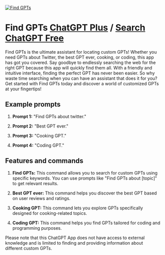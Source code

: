 
[![Find GPTs](https://files.oaiusercontent.com/file-WyR90e8QwvsTeEA0O8j5YOIG?se=2123-10-18T21%3A27%3A14Z&sp=r&sv=2021-08-06&sr=b&rscc=max-age%3D31536000%2C%20immutable&rscd=attachment%3B%20filename%3D5089f299-e27a-4779-a5fc-209151ab7dd7.png&sig=4pGavqc87bC%2BWzdUxVHK9zpJ8OZfxZgICSHQxjt7pgE%3D)](https://chat.openai.com/g/g-xvapIK8Wg-find-gpts)

# Find GPTs [ChatGPT Plus](https://chat.openai.com/g/g-xvapIK8Wg-find-gpts) / [Search ChatGPT Free](https://gptcall.net/index.html#/?search=Find%20GPTs)

Find GPTs is the ultimate assistant for locating custom GPTs! Whether you need GPTs about Twitter, the best GPT ever, cooking, or coding, this app has got you covered. Say goodbye to endlessly searching the web for the right GPT because this app will quickly find them all. With a friendly and intuitive interface, finding the perfect GPT has never been easier. So why waste time searching when you can have an assistant that does it for you? Get started with Find GPTs today and discover a world of customized GPTs at your fingertips!

## Example prompts

1. **Prompt 1:** "Find GPTs about twitter."

2. **Prompt 2:** "Best GPT ever."

3. **Prompt 3:** "Cooking GPT."

4. **Prompt 4:** "Coding GPT."


## Features and commands

1. **Find GPTs:** This command allows you to search for custom GPTs using specific keywords. You can use prompts like "Find GPTs about [topic]" to get relevant results.

2. **Best GPT ever:** This command helps you discover the best GPT based on user reviews and ratings.

3. **Cooking GPT:** This command lets you explore GPTs specifically designed for cooking-related topics.

4. **Coding GPT:** This command helps you find GPTs tailored for coding and programming purposes.

Please note that this ChatGPT App does not have access to external knowledge and is limited to finding and providing information about different custom GPTs.


